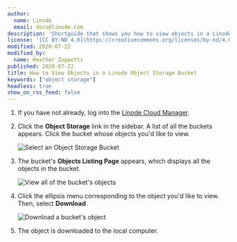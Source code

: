 ```yaml
---
author:
  name: Linode
  email: docs@linode.com
description: 'Shortguide that shows you how to view objects in a Linode Object Storage bucket.'
license: '[CC BY-ND 4.0](https://creativecommons.org/licenses/by-nd/4.0)'
modified: 2020-07-22
modified_by:
  name: Heather Zoppetti
published: 2020-07-22
title: How to View Objects in a Linode Object Storage Bucket
keywords: ["object storage"]
headless: true
show_on_rss_feed: false
---
```


1.  If you have not already, log into the [Linode Cloud Manager](https://cloud.linode.com).

1.  Click the **Object Storage** link in the sidebar. A list of all the buckets appears. Click the bucket whose objects you'd like to view.

    ![Select an Object Storage Bucket](select-bucket.png "Select an Object Storage Bucket")

1. The bucket's **Objects Listing Page** appears, which displays all the objects in the bucket.

    ![View all of the bucket's objects](view-your-objects.png "View all of the bucket's objects")

1. Click the ellipsis menu corresponding to the object you'd like to view. Then, select **Download**.

    ![Download a bucket's object](object-storage-download-object.png "Download a bucket's object")

1. The object is downloaded to the local computer.
